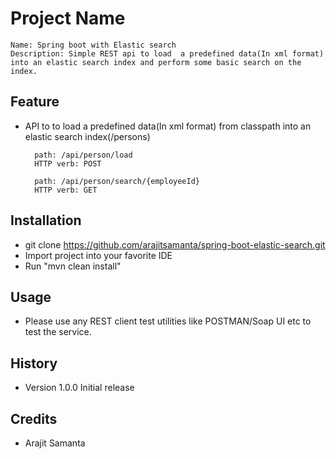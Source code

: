 # Project Name

	Name: Spring boot with Elastic search
	Description: Simple REST api to load  a predefined data(In xml format) into an elastic search index and perform some basic search on the index.

## Feature

* API to to load  a predefined data(In xml format) from classpath into an elastic search index(/persons)
  ```
  	path: /api/person/load
  	HTTP verb: POST
  	
  	path: /api/person/search/{employeeId}
  	HTTP verb: GET
  ```
  
## Installation

* git clone https://github.com/arajitsamanta/spring-boot-elastic-search.git
* Import project into your favorite IDE
* Run "mvn clean install"

## Usage

* Please use any REST client test utilities like POSTMAN/Soap UI etc to test the service.

## History

* Version 1.0.0 Initial release

## Credits

* Arajit Samanta